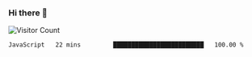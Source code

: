 ### Hi there 👋

![Visitor Count](https://profile-counter.glitch.me/andepzai/count.svg)

<!--START_SECTION:waka-->
```text
JavaScript   22 mins         █████████████████████████   100.00 % 
```
<!--END_SECTION:waka-->